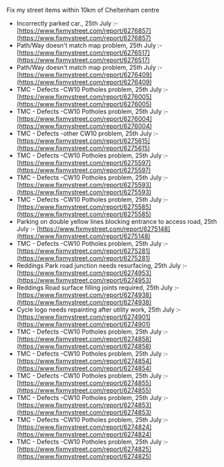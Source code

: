 Fix my street items within 10km of Cheltenham centre

<!-- fix_marker starts -->

- Incorrectly parked car., 25th July :- [https://www.fixmystreet.com/report/6276857](https://www.fixmystreet.com/report/6276857)
- Path/Way doesn't match map problem, 25th July :- [https://www.fixmystreet.com/report/6276517](https://www.fixmystreet.com/report/6276517)
- Path/Way doesn't match map problem, 25th July :- [https://www.fixmystreet.com/report/6276409](https://www.fixmystreet.com/report/6276409)
- TMC - Defects -CW10 Potholes problem, 25th July :- [https://www.fixmystreet.com/report/6276005](https://www.fixmystreet.com/report/6276005)
- TMC - Defects -CW10 Potholes problem, 25th July :- [https://www.fixmystreet.com/report/6276004](https://www.fixmystreet.com/report/6276004)
- TMC - Defects -other CW10 problem, 25th July :- [https://www.fixmystreet.com/report/6275615](https://www.fixmystreet.com/report/6275615)
- TMC - Defects -CW10 Potholes problem, 25th July :- [https://www.fixmystreet.com/report/6275597](https://www.fixmystreet.com/report/6275597)
- TMC - Defects -CW10 Potholes problem, 25th July :- [https://www.fixmystreet.com/report/6275593](https://www.fixmystreet.com/report/6275593)
- TMC - Defects -CW10 Potholes problem, 25th July :- [https://www.fixmystreet.com/report/6275585](https://www.fixmystreet.com/report/6275585)
- Parking on double yellow lines blocking entrance to access road, 25th July :- [https://www.fixmystreet.com/report/6275148](https://www.fixmystreet.com/report/6275148)
- TMC - Defects -CW10 Potholes problem, 25th July :- [https://www.fixmystreet.com/report/6275281](https://www.fixmystreet.com/report/6275281)
- Reddings Park road junction needs resurfacing, 25th July :- [https://www.fixmystreet.com/report/6274953](https://www.fixmystreet.com/report/6274953)
- Reddings Road surface filling joints required, 25th July :- [https://www.fixmystreet.com/report/6274938](https://www.fixmystreet.com/report/6274938)
- Cycle logo needs repainting after utility work, 25th July :- [https://www.fixmystreet.com/report/6274901](https://www.fixmystreet.com/report/6274901)
- TMC - Defects -CW10 Potholes problem, 25th July :- [https://www.fixmystreet.com/report/6274858](https://www.fixmystreet.com/report/6274858)
- TMC - Defects -CW10 Potholes problem, 25th July :- [https://www.fixmystreet.com/report/6274854](https://www.fixmystreet.com/report/6274854)
- TMC - Defects -CW10 Potholes problem, 25th July :- [https://www.fixmystreet.com/report/6274855](https://www.fixmystreet.com/report/6274855)
- TMC - Defects -CW10 Potholes problem, 25th July :- [https://www.fixmystreet.com/report/6274853](https://www.fixmystreet.com/report/6274853)
- TMC - Defects -CW10 Potholes problem, 25th July :- [https://www.fixmystreet.com/report/6274824](https://www.fixmystreet.com/report/6274824)
- TMC - Defects -CW10 Potholes problem, 25th July :- [https://www.fixmystreet.com/report/6274825](https://www.fixmystreet.com/report/6274825)

<!-- fix_marker ends -->